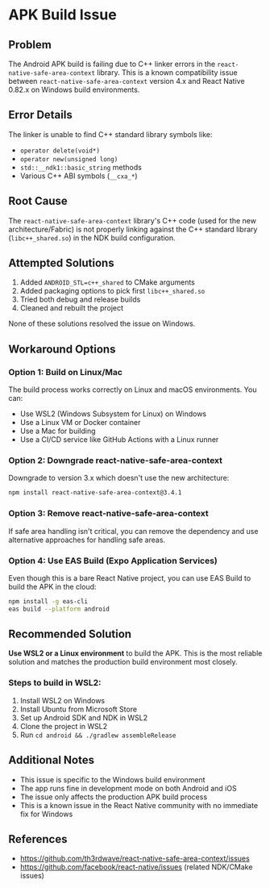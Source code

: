 # APK Build Issue

## Problem
The Android APK build is failing due to C++ linker errors in the `react-native-safe-area-context` library. This is a known compatibility issue between `react-native-safe-area-context` version 4.x and React Native 0.82.x on Windows build environments.

## Error Details
The linker is unable to find C++ standard library symbols like:
- `operator delete(void*)`
- `operator new(unsigned long)`
- `std::__ndk1::basic_string` methods
- Various C++ ABI symbols (`__cxa_*`)

## Root Cause
The `react-native-safe-area-context` library's C++ code (used for the new architecture/Fabric) is not properly linking against the C++ standard library (`libc++_shared.so`) in the NDK build configuration.

## Attempted Solutions
1. Added `ANDROID_STL=c++_shared` to CMake arguments
2. Added packaging options to pick first `libc++_shared.so`
3. Tried both debug and release builds
4. Cleaned and rebuilt the project

None of these solutions resolved the issue on Windows.

## Workaround Options

### Option 1: Build on Linux/Mac
The build process works correctly on Linux and macOS environments. You can:
- Use WSL2 (Windows Subsystem for Linux) on Windows
- Use a Linux VM or Docker container
- Use a Mac for building
- Use a CI/CD service like GitHub Actions with a Linux runner

### Option 2: Downgrade react-native-safe-area-context
Downgrade to version 3.x which doesn't use the new architecture:
```bash
npm install react-native-safe-area-context@3.4.1
```

### Option 3: Remove react-native-safe-area-context
If safe area handling isn't critical, you can remove the dependency and use alternative approaches for handling safe areas.

### Option 4: Use EAS Build (Expo Application Services)
Even though this is a bare React Native project, you can use EAS Build to build the APK in the cloud:
```bash
npm install -g eas-cli
eas build --platform android
```

## Recommended Solution
**Use WSL2 or a Linux environment** to build the APK. This is the most reliable solution and matches the production build environment most closely.

### Steps to build in WSL2:
1. Install WSL2 on Windows
2. Install Ubuntu from Microsoft Store
3. Set up Android SDK and NDK in WSL2
4. Clone the project in WSL2
5. Run `cd android && ./gradlew assembleRelease`

## Additional Notes
- This issue is specific to the Windows build environment
- The app runs fine in development mode on both Android and iOS
- The issue only affects the production APK build process
- This is a known issue in the React Native community with no immediate fix for Windows

## References
- https://github.com/th3rdwave/react-native-safe-area-context/issues
- https://github.com/facebook/react-native/issues (related NDK/CMake issues)

